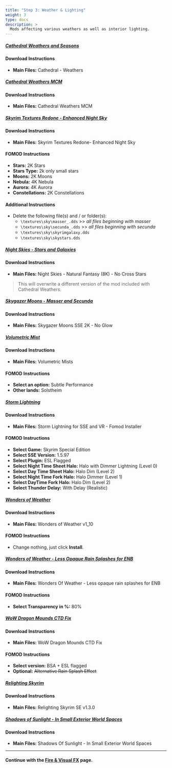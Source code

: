 ```yaml
---
title: "Step 3: Weather & Lighting"
weight: 3
type: docs
description: >
  Mods affecting various weathers as well as interior lighting.
---
```


##### [Cathedral Weathers and Seasons](https://www.nexusmods.com/skyrimspecialedition/mods/24791?tab=files)

#### Download Instructions

- **Main Files:** Cathedral - Weathers

##### [Cathedral Weathers MCM](https://www.nexusmods.com/skyrimspecialedition/mods/24940?tab=files)

#### Download Instructions

- **Main Files:** Cathedral Weathers MCM

##### [Skyrim Textures Redone - Enhanced Night Sky](https://www.nexusmods.com/skyrimspecialedition/mods/5561?tab=files)

#### Download Instructions

- **Main Files:** Skyrim Textures Redone- Enhanced Night Sky

#### FOMOD Instructions

- **Stars:** 2K Stars
- **Stars Type:** 2k only small stars
- **Moons:** 2K Moons
- **Nebula:** 4K Nebula
- **Aurora:** 4K Aurora
- **Constellations:** 2K Constellations

#### Additional Instructions

- Delete the following file(s) and / or folder(s):
  - `\textures\sky\masser_.dds` >> *all files beginning with masser*
  - `\textures\sky\secunda_.dds` >> *all files beginning with secunda*
  - `\textures\sky\skyrimgalaxy.dds`
  - `\textures\sky\skystars.dds`

##### [Night Skies - Stars and Galaxies](https://www.nexusmods.com/skyrimspecialedition/mods/20301?tab=files)

#### Download Instructions

- **Main Files:** Night Skies - Natural Fantasy (8K) - No Cross Stars

> This will overwrite a different version of the mod included with Cathedral Weathers.

##### [Skygazer Moons - Masser and Secunda](https://www.nexusmods.com/skyrimspecialedition/mods/32057?tab=files)

#### Download Instructions

- **Main Files:** Skygazer Moons SSE 2K - No Glow

##### [Volumetric Mist](https://www.nexusmods.com/skyrimspecialedition/mods/29273?tab=files)

#### Download Instructions

- **Main Files:** Volumetric Mists

#### FOMOD Instructions

- **Select an option:** Subtle Performance
- **Other lands:** Solstheim

##### [Storm Lightning](https://www.nexusmods.com/skyrimspecialedition/mods/29243?tab=files)

#### Download Instructions

- **Main Files:** Storm Lightning for SSE and VR - Fomod Installer

#### FOMOD Instructions

- **Select Game:** Skyrim Special Edition
- **Select SSE Version:** 1.5.97
- **Select Plugin:** ESL Flagged
- **Select Night Time Sheet Halo:** Halo with Dimmer Lightning (Level 0)
- **Select Day Time Sheet Halo:** Halo Dim (Level 2)
- **Select Night Time Fork Halo:** Halo Dimmer (Level 1)
- **Select DayTime Fork Halo:** Halo Dim (Level 2)
- **Select Thunder Delay:** With Delay (Realistic)

##### [Wonders of Weather](https://www.nexusmods.com/skyrimspecialedition/mods/13044?tab=files)

#### Download Instructions

- **Main Files:** Wonders of Weather v1_10

#### FOMOD Instructions

- Change nothing, just click **Install**.

##### [Wonders of Weather - Less Opaque Rain Splashes for ENB](https://www.nexusmods.com/skyrimspecialedition/mods/32062?tab=files)

#### Download Instructions

- **Main Files:** Wonders Of Weather - Less opaque rain splashes for ENB

#### FOMOD Instructions

- **Select Transparency in %:** 80%

##### [WoW Dragon Mounds CTD Fix](https://www.nexusmods.com/skyrimspecialedition/mods/43188/?tab=files)

#### Download Instructions

- **Main Files:** WoW Dragon Mounds CTD Fix

#### FOMOD Instructions

- **Select version:** BSA + ESL flagged
- **Optional:** ~~Alternative Rain Splash Effect~~

##### [Relighting Skyrim](https://www.nexusmods.com/skyrimspecialedition/mods/8586?tab=files)

#### Download Instructions

- **Main Files:** Relighting Skyrim SE v1.3.0

##### [Shadows of Sunlight - In Small Exterior World Spaces](https://www.nexusmods.com/skyrimspecialedition/mods/41368?tab=files)

#### Download Instructions

- **Main Files:** Shadows Of Sunlight - In Small Exterior World Spaces

---

#### Continue with the [Fire & Visual FX](/tpf/mod-installation-2/step-4/) page.